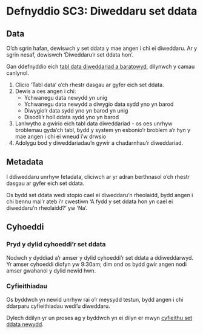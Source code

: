 # Defnyddio SC3: Diweddaru set ddata

## Data

O’ch sgrin hafan, dewiswch y set ddata y mae angen i chi ei diweddaru. Ar y sgrin nesaf, dewiswch ‘Diweddaru’r set ddata hon’.

Gan ddefnyddio eich [tabl data diweddariad a baratowyd](Data-preparation-‐-Updating-datasets), dilynwch y camau canlynol.

1. Clicio ‘Tabl data’ o’ch rhestr dasgau ar gyfer eich set ddata.
2. Dewis a oes angen i chi:
   - Ychwanegu data newydd yn unig
   - Ychwanegu data newydd a diwygio data sydd yno yn barod
   - Diwygio’r data sydd yno yn barod yn unig
   - Disodli’r holl ddata sydd yno yn barod
3. Lanlwytho a gwirio eich tabl data diweddariad - os oes unrhyw broblemau gyda’ch tabl, bydd y system yn esbonio’r broblem a’r hyn y mae angen i chi ei wneud i’w drwsio
4. Adolygu bod y diweddariadau’n gywir a chadarnhau’r diweddariad.

## Metadata

I ddiweddaru unrhyw fetadata, cliciwch ar yr adran berthnasol o’ch rhestr dasgau ar gyfer eich set ddata.

Os bydd set ddata wedi stopio cael ei diweddaru’n rheolaidd, bydd angen i chi bennu mai’r ateb i’r cwestiwn ‘A fydd y set ddata hon yn cael ei diweddaru’n rheolaidd?’ yw ‘Na’.

<!-- ### Nodiadau diweddaru

Bydd tasg i ychwanegu nodiadau diweddaru yn adran 'Metadata' y rhestr dasgau.
Bydd y nodiadau hyn yn ymddangos yn adran hanes y set ddata ar wefan StatsCymru. Byddant yn ofynnol ar gyfer unrhyw ddiweddariad.

Gan ddefnyddio brawddegau byr a syml, esboniwch:

yr hyn sydd wedi newid yn y diweddariad
pam bod y newidiadau wedi cael eu gwneud -->

## Cyhoeddi

### Pryd y dylid cyhoeddi’r set ddata

Nodwch y dyddiad a’r amser y dylid cyhoeddi’r set ddata a ddiweddarwyd. Yr amser cyhoeddi diofyn yw 9:30am; dim ond os bydd gwir angen nodi amser gwahanol y dylid newid hwn.

### Cyfieithiadau

Os byddwch yn newid unrhyw rai o’r meysydd testun, bydd angen i chi ddarparu cyfieithiadau wedi’u diweddaru.

<!-- Bydd angen i chi ddarparu cyfieithiadau ar gyfer:

- nodiadau diweddariad
- unrhyw feysydd testun y byddwch yn eu newid -->

Dylech ddilyn yr un proses ag y byddwch yn ei dilyn er mwyn [cyfieithu set ddata newydd](Using-SW3---Creating-a-new-dataset#guidance-cyfieithiadau).

<!-- Dylech ddilyn yr un proses ag y byddwch yn ei dilyn er mwyn [cyfieithu set ddata newydd](Using-SW3---Creating-a-new-dataset#guidance-cyfieithiadau). Yr unig wahaniaeth yw y bydd y CSV a gaiff ei allgludo yn cynnwys colofnau ar gyfer:

- enw maes testun
- testun blaenorol (Saesneg) (heb fod yn berthnasol ar gyfer nodiadau diweddaru)
- testun blaenorol (Cymraeg) (heb fod yn berthnasol ar gyfer nodiadau diweddaru)
- testun newydd (Saesneg)
- testun newydd (Cymraeg)

Caiff colofnau ‘testun blaenorol’ eu llenwi gyda’r cofnodion dwyieithog a gyhoeddwyd yn fwyaf diweddar ar gyfer y meysydd hyn. Bydd hyn yn cynorthwyo cyfieithwyr i nodi’r testun newydd yn yr iaith y cyfieithwyd iddi. Ni fydd yn rhaid iddynt gyfieithu popeth o’r newydd os mai mân newidiadau a wnaethpwyd i’r testun yn unig. -->
